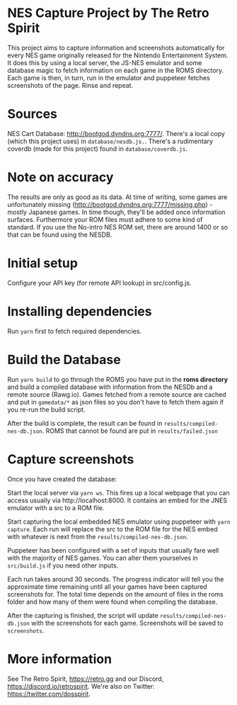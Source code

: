 # NES Capture Project by The Retro Spirit
This project aims to capture information and screenshots automatically for every NES game originally released for the Nintendo Entertainment System. It does this by using a local server, the JS-NES emulator and some database magic to fetch information on each game in the ROMS directory. Each game is then, in turn, run in the emulator and puppeteer fetches screenshots of the page. Rinse and repeat.

# Sources
NES Cart Database: http://bootgod.dyndns.org:7777/. There's a local copy (which this project uses) in `database/nesdb.js.`. There's a rudimentary coverdb (made for this project) found in `database/coverdb.js`.

# Note on accuracy
The results are only as good as its data. At time of writing, some games are unfortunately missing (http://bootgod.dyndns.org:7777/missing.php) - mostly Japanese games. In time though, they'll be added once information surfaces. Furthermore your ROM files must adhere to some kind of standard. If you use the No-intro NES ROM set, there are around 1400 or so that can be found using the NESDB.

# Initial setup
Configure your API key (for remote API lookup) in src/config.js.

# Installing dependencies
Run `yarn` first to fetch required dependencies.

# Build the Database
Run `yarn build` to go through the ROMS you have put in the **roms directory** and build a compiled database with information from the NESDb and a remote source (Rawg.io). Games fetched from a remote source are cached and put in `gamedata/*` as json files so you don't have to fetch them again if you re-run the build script.

After the build is complete, the result can be found in `results/compiled-nes-db.json`.
ROMS that cannot be found are put in `results/failed.json`

# Capture screenshots
Once you have created the database:

Start the local server via `yarn ws`. This fires up a local webpage that you can access usually via http://localhost:8000. It contains an embed for the JNES emulator with a src to a ROM file.

Start capturing the local embedded NES emulator using puppeteer with `yarn capture`. Each run will replace the src to the ROM file for the NES embed with whatever is next from the `results/compiled-nes-db.json`.

Puppeteer has been configured with a set of inputs that usually fare well with the majority of NES games. You can alter them yourselves in  `src/build.js` if you need other inputs.

Each run takes around 30 seconds. The progress indicator will tell you the approximate time remaining until all your games have been captured screenshots for. The total time depends on the amount of files in the roms folder and how many of them were found when compiling the database.

After the capturing is finished, the script will update `results/compiled-nes-db.json` with the screenshots for each game. Screenshots will be saved to `screenshots`.

# More information
See The Retro Spirit, https://retro.gg and our Discord, https://discord.io/retrospirit. We're also on Twitter: https://twitter.com/dosspirit.
